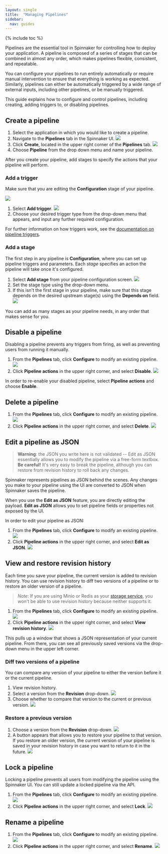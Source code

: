 ```yaml
---
layout: single
title:  "Managing Pipelines"
sidebar:
  nav: guides
---
```


{% include toc %}

Pipelines are the essential tool in Spinnaker for controlling how to deploy your
application. A pipeline is composed of a series of stages that can be combined
in almost any order, which makes pipelines flexible, consistent, and repeatable.

You can configure your pipelines to run entirely automatically or require manual
intervention to ensure that everything is working as expected. Similarly,
pipelines can either be automatically triggered by a wide range of external
inputs, including other pipelines, or be manually triggered.

This guide explains how to configure and control pipelines, including creating,
adding triggers to, or disabling pipelines.

## Create a pipeline
1. Select the application in which you would like to create a pipeline.
2. Navigate to the **Pipelines** tab in the Spinnaker UI.
  ![](images/pipelines-tab.png)
3. Click **Create**, located in the upper right corner of the **Pipelines** tab.
  ![](images/create.png)
4. Choose **Pipeline** from the drop down menu and name your pipeline.

After you create your pipeline, add stages to specify the actions that your
pipeline will perform.

### Add a trigger

Make sure that you are editing the **Configuration** stage of your pipeline.

![](images/configuration-stage.png)

1. Select **Add trigger**.
  ![](images/add-trigger.png)
2. Choose your desired trigger type from the drop-down menu that appears, and
input any further required configuration.

For further information on how triggers work, see the [documentation on pipeline
triggers](/guides/user/pipeline/triggers/).

### Add a stage
The first step in any pipeline is **Configuration**, where you can set up
pipeline triggers and parameters. Each *stage* specifies an action the pipeline
will take once it's configured.

1. Select **Add stage** from your pipeline configuration screen.
  ![](images/add-stage.png)
2. Set the stage type using the drop-down menu.
3. If this isn't the first stage in your pipeline, make sure that this stage
depends on the desired upstream stage(s) using the **Depends on** field.
  ![](images/stage-depends-on.png)

You can add as many stages as your pipeline needs, in any order that makes sense
for you.

## Disable a pipeline

Disabling a pipeline prevents any triggers from firing, as well as preventing
users from running it manually.

1. From the **Pipelines** tab, click **Configure** to modify an existing
pipeline.
  ![](images/select-configure.png)
2. Click **Pipeline actions** in the upper right corner, and select **Disable**.
  ![](images/pipeline-actions.png)

In order to re-enable your disabled pipeline, select **Pipeline actions** and
choose **Enable**.

## Delete a pipeline

1. From the **Pipelines** tab, click **Configure** to modify an existing
pipeline.
  ![](images/select-configure.png)
2. Click **Pipeline actions** in the upper right corner, and select **Delete**.
  ![](images/pipeline-actions.png)

## Edit a pipeline as JSON

> **Warning**: the JSON you write here is not validated -- Edit as JSON
essentially allows you to modify the pipeline via a free-form textbox. **Be
careful!** It's very easy to break the pipeline, although you can restore from
revision history to roll back any changes.

Spinnaker represents pipelines as JSON behind the scenes. Any changes you make
to your pipeline using the UI are converted to JSON when Spinnaker saves the
pipeline.

When you use the **Edit as JSON** feature, you are directly editing the payload.
**Edit as JSON** allows you to set pipeline fields or properties not exposed by
the UI.

In order to edit your pipeline as JSON:

1. From the **Pipelines** tab, click **Configure** to modify an existing
pipeline.
  ![](images/select-configure.png)
2. Click **Pipeline actions** in the upper right corner, and select
**Edit as JSON**.
  ![](images/pipeline-actions.png)

## View and restore revision history

Each time you save your pipeline, the current version is added to revision
history. You can use revision history to diff two versions of a pipeline or to
restore an older version of a pipeline.

> *Note*: If you are using Minio or Redis as your
[storage service](/setup/install/storage/), you won't be able to use revision
history because neither supports it.

1. From the **Pipelines** tab, click **Configure** to modify an existing
pipeline.
  ![](images/select-configure.png)
2. Click **Pipeline actions** in the upper right corner, and select
**View revision history**.
  ![](images/pipeline-actions.png)

This pulls up a window that shows a JSON representation of your current
pipeline. From there, you can see all previously saved versions via the
drop-down menu in the upper left corner.

### Diff two versions of a pipeline

You can compare any version of your pipeline to either the version before it or
the current pipeline.

1. View revision history.
2. Select a version from the **Revision** drop-down.
![](images/revision-history.png)
3. Choose whether to compare that version to the current or previous version.
![](images/compare-version.png)

### Restore a previous version

1. Choose a version from the **Revision** drop-down.
  ![](images/revision-history.png)
2. A button appears that allows you to restore your pipeline to that version. If
you restore an older version, the current version of your pipeline is saved in
your revision history in case you want to return to it in the future.
  ![](images/restore-revision.png)

## Lock a pipeline

Locking a pipeline prevents all users from modifying the pipeline using the
Spinnaker UI. You can still update a locked pipeline via the API.

1. From the **Pipelines** tab, click **Configure** to modify an existing
pipeline.
  ![](images/select-configure.png)
2. Click **Pipeline actions** in the upper right corner, and select
**Lock**.
  ![](images/pipeline-actions.png)

## Rename a pipeline
1. From the **Pipelines** tab, click **Configure** to modify an existing
pipeline.
  ![](images/select-configure.png)
2. Click **Pipeline actions** in the upper right corner, and select
**Rename**.
  ![](images/pipeline-actions.png)
